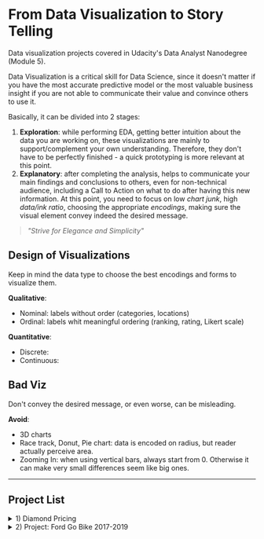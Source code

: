# From Data Visualization to Story Telling
Data visualization projects covered in Udacity's Data Analyst Nanodegree (Module 5).

Data Visualization is a critical skill for Data Science, since it doesn't matter if you have the most accurate predictive model or the most valuable business insight if you are not able to communicate their value and convince others to use it.

Basically, it can be divided into 2 stages:

1. **Exploration**: while performing EDA, getting better intuition about the data you are working on, these visualizations are mainly to support/complement your own understanding. Therefore, they don't have to be perfectly finished - a quick prototyping is more relevant at this point.
2. **Explanatory**: after completing the analysis, helps to communicate your main findings and conclusions to others, even for non-technical audience, including a Call to Action on what to do after having this new information. At this point, you need to focus on low *chart junk*, high *data/ink ratio*, choosing the appropriate *encodings*, making sure the visual element convey indeed the desired message.

> *"Strive for Elegance and Simplicity"*

## Design of Visualizations

Keep in mind the data type to choose the best encodings and forms to visualize them.

**Qualitative**:

 - Nominal: labels without order (categories, locations)
 - Ordinal: labels whit meaningful ordering (ranking, rating, Likert scale)

**Quantitative**:

 - Discrete:
 - Continuous:

## Bad Viz

Don't convey the desired message, or even worse, can be misleading.

**Avoid**:

+ 3D charts
+ Race track, Donut, Pie chart: data is encoded on radius, but reader actually perceive area.
+ Zooming In: when using vertical bars, always start from 0. Otherwise it can make very small differences seem like big ones.

-----

## Project List

<details>
  <summary>1) Diamond Pricing</summary>
  The [dataset]() consists of 54,000 round-cut diamonds, with 10 Columns. For this exercise, we will focus on five variables: 1) price, 2) Carat, 3) Cut, 4) Color, and 5) Clarity - knows as the four 'C's of diamond grade. 
    The research questions guiding this analysis is the degree of importance that each of these quality measures has on the pricing of a diamond.
</details>

<details>
  <summary>2) Project: Ford Go Bike 2017-2019 </summary>
  This is the Final Capstone <a href=''>Project</a> to complete the Data Analyst Nanodegree. It is an end-to-end data analysis project, going from the initial steps of data gathering and wrangling, progressing to a procedural Exploratory Data Analysis - investigating Uni, Bi and Multivariate relationship in order to extract meaningful insight - and finishing with polished visualizations to support telling a story.
  The final product is a Jupyter Notebook Slide Deck, allowing to easily share the project main findings with an html file.  
  
</details>